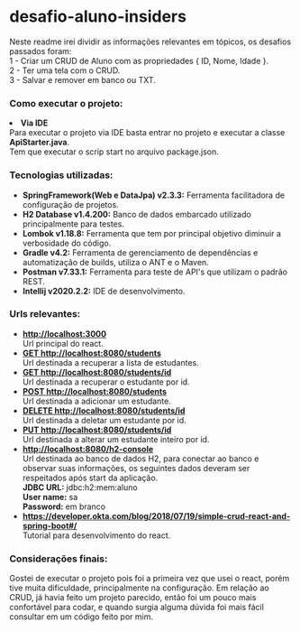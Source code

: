 <h1><b>desafio-aluno-insiders</b></h1>   
Neste readme irei dividir as informações relevantes em tópicos, os desafios passados foram:
<br>
1 - Criar um CRUD de Aluno com as propriedades { ID, Nome, Idade }.
<br>
2 - Ter uma tela com o CRUD.
<br>
3 - Salvar e remover em banco ou TXT.

<h3><b>Como executar o projeto:</b></h3>

   <LI><b>Via IDE</b><br>
    Para executar o projeto via IDE basta entrar no projeto e executar a classe <b>ApiStarter.java</b>.
    <br>
    Tem que executar o scrip start no arquivo package.json.
</UL>
    
<h3><b>Tecnologias utilizadas:</b></h3>
<UL>
  <LI><b>SpringFramework(Web e DataJpa) v2.3.3:</b> Ferramenta facilitadora de configuração de projetos.</LI>
  <LI><b>H2 Database v1.4.200:</b> Banco de dados embarcado utilizado principalmente para testes.</LI> 
  <LI><b>Lombok v1.18.8:</b> Ferramenta que tem por principal objetivo diminuir a verbosidade do código.</LI> 
  <LI><b>Gradle v4.2:</b> Ferramenta de gerenciamento de dependências e automatização de builds, utiliza o ANT e o Maven.</LI>
  <LI><b>Postman v7.33.1:</b> Ferramenta para teste de API's que utilizam o padrão REST.</LI>
  <LI><b>Intellij v2020.2.2:</b> IDE de desenvolvimento.</LI>
</UL>

<h3><b>Urls relevantes:</b></h3>
  <UL>
<LI><b><a href='http://localhost:3000'> http://localhost:3000</a></b><br>
      Url principal do react.
  <LI><b><a href='http://localhost:8080/students'>GET http://localhost:8080/students</a></b><br>
      Url destinada a recuperar a lista de estudantes.
  <LI><b><a href='http://localhost:8080/students/id'>GET http://localhost:8080/students/id</a></b><br>
        Url destinada a recuperar o estudante por id.  
  <LI><b><a href='http://localhost:8080/students'>POST http://localhost:8080/students</a></b><br>
        Url destinada a adicionar um estudante. 
  <LI><b><a href='http://localhost:8080/students/id'>DELETE http://localhost:8080/students/id</a></b><br>
        Url destinada a deletar um estudante por id.
  <LI><b><a href='http://localhost:8080/students/id'>PUT http://localhost:8080/students/id</a></b><br>
        Url destinada a alterar um estudante inteiro por id.                   
  <LI><b><a href='http://localhost:8080/h2-console'>http://localhost:8080/h2-console</a></b><br>
    Url destinada ao banco de dados H2, para conectar ao banco e observar suas informações, os seguintes dados deveram ser         respeitados após start da aplicação.<br>
    <b>JDBC URL:</b> jdbc:h2:mem:aluno<br>
    <b>User name:</b> sa<br>
    <b>Password:</b> em branco<br>
  <LI><b><a href='https://developer.okta.com/blog/2018/07/19/simple-crud-react-and-spring-boot#/'>https://developer.okta.com/blog/2018/07/19/simple-crud-react-and-spring-boot#/</a></b><br>
      Tutorial para desenvolvimento do react. 
</UL>

<h3><b>Considerações finais:</b></h3>
  Gostei de executar o projeto pois foi a primeira vez que usei o react, porém tive muita dificuldade, principalmente na configuração. Em relação ao CRUD, já havia feito um projeto parecido, então foi um pouco mais confortável para codar, e quando surgia alguma dúvida foi mais fácil consultar em um código feito por mim. 